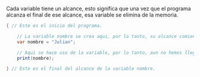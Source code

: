 Cada variable tiene un alcance, esto significa que una vez que el programa alcanza el final de ese alcance, esa variable se elimina de la memoria. 

```csharp
{ // Este es el inicio del programa.

	// La variable nombre se crea aqui, por lo tanto, su alcance comienza aqui.
	var nombre = "Julian"; 

	// Aqui se hace uso de la variable, por lo tanto, aun no hemos llegado al final de su alcance.
	print(nombre); 

} // Este es el final del alcance de la variable nombre.
```